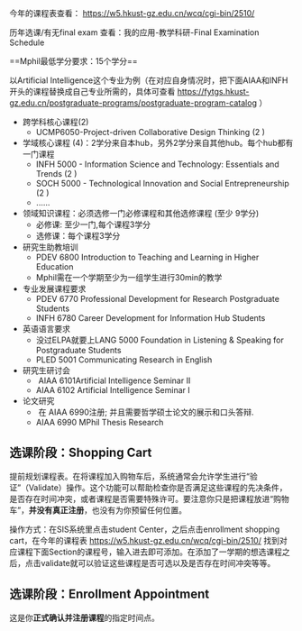 

今年的课程表查看： https://w5.hkust-gz.edu.cn/wcq/cgi-bin/2510/

历年选课/有无final exam 查看：我的应用-教学科研-Final Examination Schedule

==Mphil最低学分要求：15个学分==

以Artificial Intelligence这个专业为例（在对应自身情况时，把下面AIAA和INFH开头的课程替换成自己专业所需的，具体可查看 https://fytgs.hkust-gz.edu.cn/postgraduate-programs/postgraduate-program-catalog ）
+  跨学科核心课程(2)
	+ UCMP6050-Project-driven Collaborative Design Thinking  (2  )
+  学域核心课程 (4)：2学分来自本hub，另外2学分来自其他hub。每个hub都有一门课程
	+ INFH 5000 - Information Science and Technology: Essentials and Trends (2 )
	+ SOCH 5000 - Technological Innovation and Social Entrepreneurship (2  )
	+ ......
+ 领域知识课程：必须选修一门必修课程和其他选修课程 (至少 9学分)
	+ 必修课: 至少一门,每个课程3学分
	+ 选修课：每个课程3学分
+  研究生助教培训
	+ PDEV 6800 Introduction to Teaching and Learning in Higher Education
	+ Mphil需在一个学期至少为一组学生进行30min的教学
+ 专业发展课程要求
	+ PDEV 6770 Professional Development for Research Postgraduate Students
	+ INFH 6780  Career Development for Information Hub Students
+  英语语言要求
	+ 没过ELPA就要上LANG 5000 Foundation in Listening & Speaking for Postgraduate Students
	+ PLED 5001 Communicating Research in English
+ 研究生研讨会
	+  AIAA 6101Artificial Intelligence Seminar II
	+ AIAA 6102 Artificial Intelligence Seminar I
+  论文研究
	+  在 AIAA 6990注册; 并且需要哲学硕士论文的展示和口头答辩.
	+ AIAA 6990 MPhil Thesis Research

## 选课阶段：Shopping Cart

提前规划课程表。在将课程加入购物车后，系统通常会允许学生进行“验证”（Validate）操作。这个功能可以帮助检查你是否满足这些课程的先决条件，是否存在时间冲突，或者课程是否需要特殊许可。要注意你只是把课程放进“购物车”，**并没有真正注册**，也没有为你预留任何位置。

操作方式：在SIS系统里点击student Center，之后点击enrollment shopping cart，在今年的课程表 https://w5.hkust-gz.edu.cn/wcq/cgi-bin/2510/ 找到对应课程下面Section的课程号，输入进去即可添加。在添加了一学期的想选课程之后，点击validate就可以验证这些课程是否可选以及是否存在时间冲突等等。

## 选课阶段：Enrollment Appointment
这是你**正式确认并注册课程**的指定时间点。